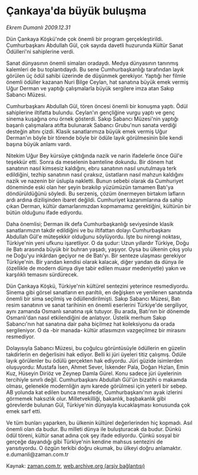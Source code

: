 # Çankaya'da büyük buluşma

*Ekrem Dumanlı 2009.12.31*

<tr><td class="metin" colspan="2" style="padding-top: 20px; padding-left: 5px; ">Dün Çankaya Köşkü'nde çok önemli bir program gerçekleştirildi. Cumhurbaşkanı Abdullah Gül, çok sayıda davetli huzurunda Kültür Sanat Ödülleri'ni sahiplerine verdi.</td></tr><tr><td class="metin" colspan="2" style="padding-top: 20px; padding-left: 5px; "><p>Sanat dünyasının önemli simaları oradaydı. Medya dünyasının tanınmış kalemleri de bu toplantıdaydı. Bu sene Cumhurbaşkanlığı tarafından layık görülen üç ödül sahibi üzerinde de düşünmek gerekiyor. Yaptığı her filmle önemli ödüller kazanan Nuri Bilge Ceylan, hat sanatına büyük emek vermiş Uğur Derman ve yaptığı çalışmalarla büyük sergilere imza atan Sakıp Sabancı Müzesi.
<p>Cumhurbaşkanı Abdullah Gül, tören öncesi önemli bir konuşma yaptı. Ödül sahiplerine iltifatta bulundu. Ceylan'ın gençliğine vurgu yaptı ve genç sinema kuşağına onu örnek gösterdi. Sakıp Sabancı Müzesi'nin yaptığı başarılı çalışmalara atıfta bulunarak Sabancı Grubu'nun sanata verdiği desteğin altını çizdi. Klasik sanatlarımıza büyük emek vermiş Uğur Derman'ın böyle bir törende böyle bir ödüle layık görülmesinin bile kendi başına büyük anlamı vardı.
<p>Nitekim Uğur Bey kürsüye çıktığında nazik ve narin ifadelerle önce Gül'e teşekkür etti. Sonra da meselenin bamteline dokundu. Bir dönem hat sanatının nasıl kimsesiz kaldığını, ebru sanatının nasıl unutulmaya terk edildiğini, tezhip sanatının nasıl çıraksız, üstatların nasıl mahzun kaldığını nazik ve nazenin bir üslupla nakletti. Bunun sebebi olarak da Cumhuriyet döneminde eski olan her şeyin bırakılıp yüzümüzün tamamen Batı'ya döndürüldüğünü söyledi. Bu serzeniş, çözüm önermeyen birtakım lafların ardı ardına dizilişinden ibaret değildi. Cumhuriyet kazanımlarına da sahip çıkan Derman, kültür damarlarımızdan kopmamamız gerektiğini, kültürün bir bütün olduğunu ifade ediyordu.
<p>Daha önemlisi; Derman ilk defa Cumhurbaşkanlığı seviyesinde klasik sanatlarımızın takdir edildiğini ve bu iltifattan dolayı Cumhurbaşkanı Abdullah Gül'e müteşekkir olduğunu söylüyordu. İşte bu nirengi noktası, Türkiye'nin yeni ufkunu işaretliyor. O da şudur: Uzun yıllardır Türkiye, Doğu ile Batı arasında büyük bir buhran yaşadı, yaşıyor. Oysa bu ülkenin çıkış yolu ne Doğu'yu inkârdan geçiyor ne de Batı'yı. Bir senteze ulaşması gerekiyor Türkiye'nin. Bir yandan kendisi olarak kalacak, diğer yandan da dünya ile (özellikle de modern dünya diye tabir edilen muasır medeniyetle) yakın ve karşılıklı temasını sürdürecek.
<p>Dün Çankaya Köşkü, Türkiye'nin kültürel sentezini yeterince resmediyordu. Sinema gibi görsel sanatların en parıltılı, en değişken ve yenilenen sanatında önemli bir sima seçilmiş ve ödüllendirilmişti. Sakıp Sabancı Müzesi, Batı resim sanatının ve sanat tarihinin en önemli eserlerini Türkiye'de sergiliyor, aynı zamanda Osmanlı sanatına ışık tutuyor. Bu arada, Batı'nın bir dönemde Osmanlı'dan nasıl etkilendiğini de anlatıyor. Üstelik merhum Sakıp Sabancı'nın hat sanatına dair paha biçilmez hat koleksiyonu da orada sergileniyor. O da -bir manada- kültür atlasımızın vazgeçilmez bir mirasını resmediyor.
<p>Dolayısıyla Sabancı Müzesi, bu çoğulcu görüntüsüyle ödüllerin en güzelin takdirlerin en değerlisini hak ediyor. Belli ki jüri üyeleri titiz çalışmış. Ödüle layık görülenler bu ödülü gerçekten hak ediyordu. Jüri güzide isimlerden oluşuyordu: Mustafa İsen, Ahmet Sever, İskender Pala, Doğan Hızlan, Emin Kuz, Hüseyin Diriöz ve Zeynep Damla Gürel. Konu sadece jüri üyelerinin tercihiyle sınırlı değil. Cumhurbaşkanı Abdullah Gül'ün bizatihi o makamda olması, gelenekle modernliğin aynı karede görülmesi için yeterli bir sebep. AB yolunda kat edilen bunca mesafede, Cumhurbaşkanı'nın ayak izlerini görmemek haksızlık olur. Milletvekilliği, bakanlık, başbakanlık gibi görevlerde bulunan Gül, Türkiye'nin dünyayla kucaklaşması konusunda çok emek sarf etti.
<p>Ve tüm bunları yaparken, bu ülkenin kültürel değerlerinden hiç kopmadı. Asıl önemli olan da budur. Bu milleti dünya ile buluşturacak da budur. Dünkü ödül töreni, kültür sanat adına çok şey ifade ediyordu. Çünkü sosyal bir gerçeğe dayandığı gibi Türkiye'nin kendine mahsus sentezini de yansıtıyordu. O özgün terkibi doğru okumak, bu ülkeyi doğru anlamaktır. e.dumanli@zaman.com.tr<br/></p></p></p></p></p></p></p></td></tr>

Kaynak: [zaman.com.tr](http://zaman.com.tr/yazar.do?yazino=934281), [web.archive.org (arşiv bağlantısı)](http://web.archive.org/web/20100116115951/http://zaman.com.tr:80/yazar.do?yazino=934281)
